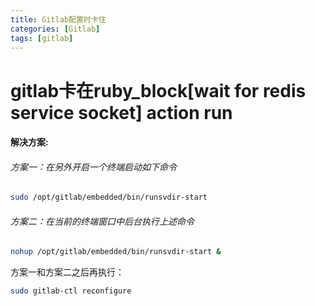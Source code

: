 ```yaml
---
title: Gitlab配置时卡住
categories: [Gitlab]
tags: [gitlab]
---
```


# gitlab卡在ruby_block[wait for redis service socket] action run



#### 解决方案:

###### 方案一：在另外开启一个终端启动如下命令

```bash
sudo /opt/gitlab/embedded/bin/runsvdir-start
```



###### 方案二：在当前的终端窗口中后台执行上述命令

```bash
nohup /opt/gitlab/embedded/bin/runsvdir-start &
```



方案一和方案二之后再执行：

```bash
sudo gitlab-ctl reconfigure
```
